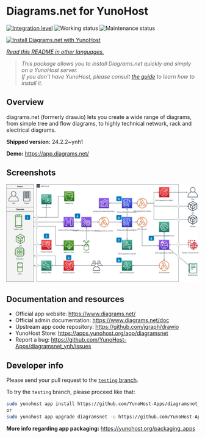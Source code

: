 <!--
N.B.: This README was automatically generated by <https://github.com/YunoHost/apps/tree/master/tools/readme_generator>
It shall NOT be edited by hand.
-->

# Diagrams.net for YunoHost

[![Integration level](https://dash.yunohost.org/integration/diagramsnet.svg)](https://dash.yunohost.org/appci/app/diagramsnet) ![Working status](https://ci-apps.yunohost.org/ci/badges/diagramsnet.status.svg) ![Maintenance status](https://ci-apps.yunohost.org/ci/badges/diagramsnet.maintain.svg)

[![Install Diagrams.net with YunoHost](https://install-app.yunohost.org/install-with-yunohost.svg)](https://install-app.yunohost.org/?app=diagramsnet)

*[Read this README in other languages.](./ALL_README.md)*

> *This package allows you to install Diagrams.net quickly and simply on a YunoHost server.*  
> *If you don't have YunoHost, please consult [the guide](https://yunohost.org/install) to learn how to install it.*

## Overview

diagrams.net (formerly draw.io) lets you create a wide range of diagrams, from simple tree and flow diagrams, to highly technical network, rack and electrical diagrams.

**Shipped version:** 24.2.2~ynh1

**Demo:** <https://app.diagrams.net/>

## Screenshots

![Screenshot of Diagrams.net](./doc/screenshots/screenshot.png)

## Documentation and resources

- Official app website: <https://www.diagrams.net/>
- Official admin documentation: <https://www.diagrams.net/doc>
- Upstream app code repository: <https://github.com/jgraph/drawio>
- YunoHost Store: <https://apps.yunohost.org/app/diagramsnet>
- Report a bug: <https://github.com/YunoHost-Apps/diagramsnet_ynh/issues>

## Developer info

Please send your pull request to the [`testing` branch](https://github.com/YunoHost-Apps/diagramsnet_ynh/tree/testing).

To try the `testing` branch, please proceed like that:

```bash
sudo yunohost app install https://github.com/YunoHost-Apps/diagramsnet_ynh/tree/testing --debug
or
sudo yunohost app upgrade diagramsnet -u https://github.com/YunoHost-Apps/diagramsnet_ynh/tree/testing --debug
```

**More info regarding app packaging:** <https://yunohost.org/packaging_apps>
